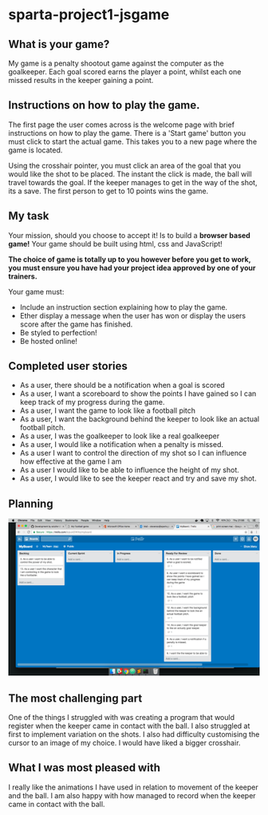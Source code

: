 # sparta-project1-jsgame

## What is your game?

My game is a penalty shootout game against the computer as the goalkeeper. Each goal scored earns the player a point, whilst each one missed results in the keeper gaining a point.

## Instructions on how to play the game.

The first page the user comes across is the welcome page with brief instructions on how to play the game. There is a 'Start game' button you must click to start the actual game. This takes you to a new page where the game is located.

Using the crosshair pointer, you must click an area of the goal that you would like the shot to be placed. The instant the click is made, the ball will travel towards the goal. If the keeper manages to get in the way of the shot, its a save. The first person to get to 10 points wins the game.

## My task

Your mission, should you choose to accept it! Is to build a **browser based game!** Your game should be built using html, css and JavaScript!

**The choice of game is totally up to you however before you get to work, you must ensure you have had your project idea approved by one of your trainers.**

Your game must:

* Include an instruction section explaining how to play the game.
* Ether display a message when the user has won or display the users score after the game has finished.
* Be styled to perfection!
* Be hosted online!

## Completed user stories

* As a user, there should be a notification when a goal is scored
* As a user, I want a scoreboard to show the points I have gained so I can keep track of my progress during the game.
* As a user, I want the game to look like a football pitch
* As a user, I want the background behind the keeper to look like an actual football pitch.
* As a user, I was the goalkeeper to look like a real goalkeeper
* As a user, I would like a notification when a penalty is missed.
* As a user I want to control the direction of my shot so I can influence how effective at the game I am
* As a user I would like to be able to influence the height of my shot.
* As a user, I would like to see the keeper react and try and save my shot.

## Planning
![trello](images/trello.png)


## The most challenging part

One of the things I struggled with was creating a program that would register when the keeper came in contact with the ball. I also struggled at first to implement variation on the shots. I also had difficulty customising the cursor to an image of my choice. I would have liked a bigger crosshair.

## What I was most pleased with

I really like the animations I have used in relation to movement of the keeper and the ball. I am also happy with how managed to record when the keeper came in contact with the ball.
